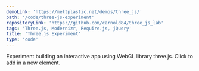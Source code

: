 ```yaml
---
demoLink: 'https://meltplastic.net/demos/three_js/'
path: '/code/three-js-experiment'
repositoryLink: 'https://github.com/carnold84/three_js_lab'
tags: 'Three.js, Modernizr, Require.js, jQuery'
title: 'Three.js Experiment'
type: 'code'
---
```


Experiment building an interactive app using WebGL library three.js. Click to add in a new element.
